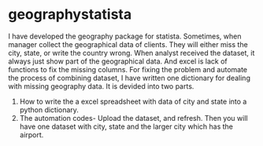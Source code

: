 # geographystatista
I have developed the geography package for statista.
Sometimes, when manager collect the geographical data of clients. They will either miss the city, state, or write the country wrong. When analyst received the dataset, it always just show part of the geographical data. And excel is lack of functions to fix the missing columns.
For fixing the problem and automate the process of combining dataset, I have written one dictionary for dealing with missing geography data. It is devided into two parts.
1) How to write the a excel spreadsheet with data of city and state into a python dictionary.
2) The automation codes- Upload the dataset, and refresh. Then you will have one dataset with city, state and the larger city which has the airport. 
